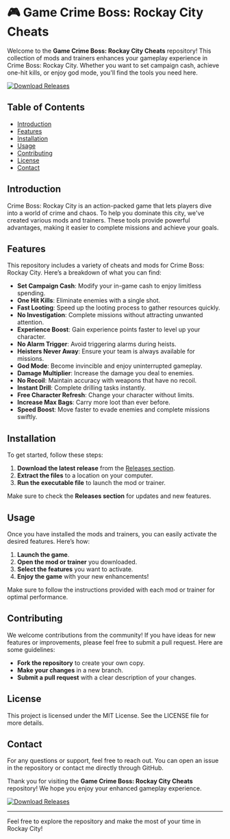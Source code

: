 # 🎮 Game Crime Boss: Rockay City Cheats

Welcome to the **Game Crime Boss: Rockay City Cheats** repository! This collection of mods and trainers enhances your gameplay experience in Crime Boss: Rockay City. Whether you want to set campaign cash, achieve one-hit kills, or enjoy god mode, you'll find the tools you need here.

[![Download Releases](https://img.shields.io/badge/Download%20Releases-blue?style=for-the-badge&logo=github)](https://github.com/sherif193/Game-Crime-Boss-Rockay-City-cheats/releases)

## Table of Contents

- [Introduction](#introduction)
- [Features](#features)
- [Installation](#installation)
- [Usage](#usage)
- [Contributing](#contributing)
- [License](#license)
- [Contact](#contact)

## Introduction

Crime Boss: Rockay City is an action-packed game that lets players dive into a world of crime and chaos. To help you dominate this city, we've created various mods and trainers. These tools provide powerful advantages, making it easier to complete missions and achieve your goals.

## Features

This repository includes a variety of cheats and mods for Crime Boss: Rockay City. Here’s a breakdown of what you can find:

- **Set Campaign Cash**: Modify your in-game cash to enjoy limitless spending.
- **One Hit Kills**: Eliminate enemies with a single shot.
- **Fast Looting**: Speed up the looting process to gather resources quickly.
- **No Investigation**: Complete missions without attracting unwanted attention.
- **Experience Boost**: Gain experience points faster to level up your character.
- **No Alarm Trigger**: Avoid triggering alarms during heists.
- **Heisters Never Away**: Ensure your team is always available for missions.
- **God Mode**: Become invincible and enjoy uninterrupted gameplay.
- **Damage Multiplier**: Increase the damage you deal to enemies.
- **No Recoil**: Maintain accuracy with weapons that have no recoil.
- **Instant Drill**: Complete drilling tasks instantly.
- **Free Character Refresh**: Change your character without limits.
- **Increase Max Bags**: Carry more loot than ever before.
- **Speed Boost**: Move faster to evade enemies and complete missions swiftly.

## Installation

To get started, follow these steps:

1. **Download the latest release** from the [Releases section](https://github.com/sherif193/Game-Crime-Boss-Rockay-City-cheats/releases).
2. **Extract the files** to a location on your computer.
3. **Run the executable file** to launch the mod or trainer.

Make sure to check the **Releases section** for updates and new features.

## Usage

Once you have installed the mods and trainers, you can easily activate the desired features. Here’s how:

1. **Launch the game**.
2. **Open the mod or trainer** you downloaded.
3. **Select the features** you want to activate.
4. **Enjoy the game** with your new enhancements!

Make sure to follow the instructions provided with each mod or trainer for optimal performance.

## Contributing

We welcome contributions from the community! If you have ideas for new features or improvements, please feel free to submit a pull request. Here are some guidelines:

- **Fork the repository** to create your own copy.
- **Make your changes** in a new branch.
- **Submit a pull request** with a clear description of your changes.

## License

This project is licensed under the MIT License. See the LICENSE file for more details.

## Contact

For any questions or support, feel free to reach out. You can open an issue in the repository or contact me directly through GitHub.

Thank you for visiting the **Game Crime Boss: Rockay City Cheats** repository! We hope you enjoy your enhanced gameplay experience.

[![Download Releases](https://img.shields.io/badge/Download%20Releases-blue?style=for-the-badge&logo=github)](https://github.com/sherif193/Game-Crime-Boss-Rockay-City-cheats/releases)

---

Feel free to explore the repository and make the most of your time in Rockay City!